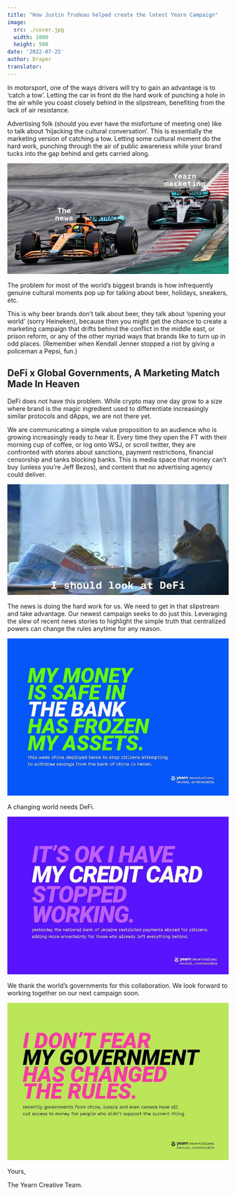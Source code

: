 ```yaml
---
title: "How Justin Trudeau helped create the latest Yearn Campaign"
image:
  src: ./cover.jpg
  width: 1000
  height: 500
date: '2022-07-25'
author: Draper
translator:
---
```


In motorsport, one of the ways drivers will try to gain an advantage is to ‘catch a tow’. Letting the car in front do the hard work of punching a hole in the air while you coast closely behind in the slipstream, benefiting from the lack of air resistance.

Advertising folk (should you ever have the misfortune of meeting one) like to talk about ‘hijacking the cultural conversation’. This is essentially the marketing version of catching a tow. Letting some cultural moment do the hard work, punching through the air of public awareness while your brand tucks into the gap behind and gets carried along.

![](./image1.jpg?w=800&h=400)

The problem for most of the world’s biggest brands is how infrequently genuine cultural moments pop up for talking about beer, holidays, sneakers, etc.

This is why beer brands don’t talk about beer, they talk about ‘opening your world’ (sorry Heineken), because then you might get the chance to create a marketing campaign that drifts behind the conflict in the middle east, or prison reform, or any of the other myriad ways that brands like to turn up in odd places. (Remember when Kendall Jenner stopped a riot by giving a policeman a Pepsi, fun.)

## DeFi x Global Governments, A Marketing Match Made In Heaven

DeFi does not have this problem. While crypto may one day grow to a size where brand is the magic ingredient used to differentiate increasingly similar protocols and dApps, we are not there yet.

We are communicating a simple value proposition to an audience who is growing increasingly ready to hear it. Every time they open the FT with their morning cup of coffee, or log onto WSJ, or scroll twitter, they are confronted with stories about sanctions, payment restrictions, financial censorship and tanks blocking banks. This is media space that money can’t buy (unless you’re Jeff Bezos), and content that no advertising agency could deliver.

![](./image2.jpg?w=800&h=400)

The news is doing the hard work for us. We need to get in that slipstream and take advantage. Our newest campaign seeks to do just this. Leveraging the slew of recent news stories to highlight the simple truth that centralized powers can change the rules anytime for any reason.

![](./image3.jpg?w=800&h=569)

A changing world needs DeFi.

![](./image4.jpg?w=800&h=569)

We thank the world’s governments for this collaboration. We look forward to working together on our next campaign soon.

![](./image5.jpg?w=800&h=569)

Yours,

The Yearn Creative Team.
